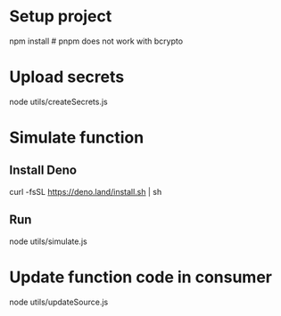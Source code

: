 
# Setup project
npm install # pnpm does not work with bcrypto

# Upload secrets
node utils/createSecrets.js

# Simulate function
## Install Deno
curl -fsSL https://deno.land/install.sh | sh

## Run
node utils/simulate.js

# Update function code in consumer
node utils/updateSource.js

